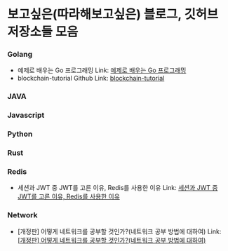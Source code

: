 # 보고싶은(따라해보고싶은) 블로그, 깃허브 저장소들 모음

### Golang
- 예제로 배우는 Go 프로그래밍 Link: [예제로 배우는 Go 프로그래밍](http://golang.site/)
- blockchain-tutorial Github Link: [blockchain-tutorial](https://github.com/mingrammer/blockchain-tutorial/tree/master/basic-prototype)


### JAVA



### Javascript



### Python



### Rust



### Redis
- 세션과 JWT 중 JWT를 고른 이유, Redis를 사용한 이유 Link: [세션과 JWT 중 JWT를 고른 이유, Redis를 사용한 이유](https://velog.io/@lluna/%EC%84%B8%EC%85%98%EA%B3%BC-JWT-%EC%A4%91-JWT%EB%A5%BC-%EA%B3%A0%EB%A5%B8-%EC%9D%B4%EC%9C%A0-Redis%EB%A5%BC-%EC%82%AC%EC%9A%A9%ED%95%9C-%EC%9D%B4%EC%9C%A0)


### Network
- [개정판] 어떻게 네트워크를 공부할 것인가?(네트워크 공부 방법에 대하여) Link: [[개정판] 어떻게 네트워크를 공부할 것인가?(네트워크 공부 방법에 대하여)](https://covenant.tistory.com/222)
